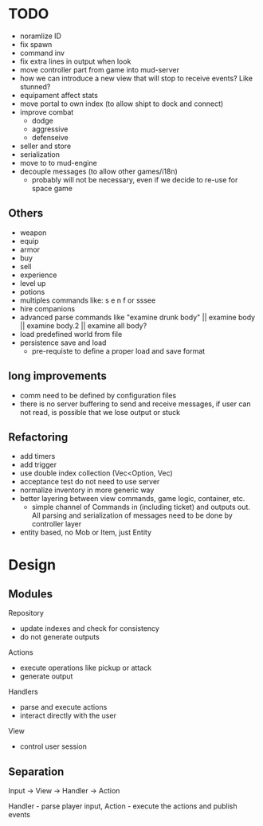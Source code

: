 # TODO

- noramlize ID
- fix spawn
- command inv
- fix extra lines in output when look
- move controller part from game into mud-server
- how we can introduce a new view that will stop to receive events? Like stunned?
- equipament affect stats 
- move portal to own index (to allow shipt to dock and connect)
- improve combat 
  - dodge
  - aggressive
  - defenseive
- seller and store
- serialization
- move to to mud-engine
- decouple messages (to allow other games/i18n) 
  - probably will not be necessary, even if we decide to re-use for space game

## Others

- weapon
- equip
- armor
- buy 
- sell
- experience
- level up
- potions
- multiples commands like: s e n f or sssee
- hire companions
- advanced parse commands like "examine drunk body" || examine body || examine body.2 || examine all body?
- load predefined world from file
- persistence save and load
  - pre-requiste to define a proper load and save format

## long improvements

- comm need to be defined by configuration files
- there is no server buffering to send and receive messages, if user can not read, is possible that we lose output or stuck

## Refactoring

- add timers 
- add trigger
- use double index collection (Vec<Option<Secundaryid>, Vec<Component>)
- acceptance test do not need to use server
- normalize inventory in more generic way
- better layering between view commands, game logic, container, etc.
  - simple channel of Commands in (including ticket) and outputs out. All parsing and serialization of messages need to 
    be done by controller layer
- entity based, no Mob or Item, just Entity

# Design

## Modules

Repository
- update indexes and check for consistency
- do not generate outputs

Actions
- execute operations like pickup or attack
- generate output

Handlers
- parse and execute actions
- interact directly with the user

View
- control user session

## Separation

Input -> View -> Handler -> Action
                  
Handler - parse player input,
Action - execute the actions and publish events       

